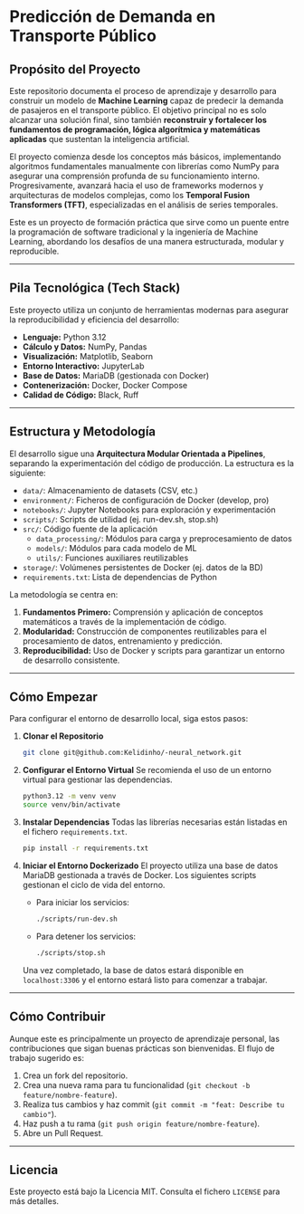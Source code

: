 # Predicción de Demanda en Transporte Público

## Propósito del Proyecto

Este repositorio documenta el proceso de aprendizaje y desarrollo para construir un modelo de **Machine Learning** capaz de predecir la demanda de pasajeros en el transporte público. El objetivo principal no es solo alcanzar una solución final, sino también **reconstruir y fortalecer los fundamentos de programación, lógica algorítmica y matemáticas aplicadas** que sustentan la inteligencia artificial.

El proyecto comienza desde los conceptos más básicos, implementando algoritmos fundamentales manualmente con librerías como NumPy para asegurar una comprensión profunda de su funcionamiento interno. Progresivamente, avanzará hacia el uso de frameworks modernos y arquitecturas de modelos complejas, como los **Temporal Fusion Transformers (TFT)**, especializadas en el análisis de series temporales.

Este es un proyecto de formación práctica que sirve como un puente entre la programación de software tradicional y la ingeniería de Machine Learning, abordando los desafíos de una manera estructurada, modular y reproducible.

---

## Pila Tecnológica (Tech Stack)

Este proyecto utiliza un conjunto de herramientas modernas para asegurar la reproducibilidad y eficiencia del desarrollo:

- **Lenguaje:** Python 3.12
- **Cálculo y Datos:** NumPy, Pandas
- **Visualización:** Matplotlib, Seaborn
- **Entorno Interactivo:** JupyterLab
- **Base de Datos:** MariaDB (gestionada con Docker)
- **Contenerización:** Docker, Docker Compose
- **Calidad de Código:** Black, Ruff

---

## Estructura y Metodología

El desarrollo sigue una **Arquitectura Modular Orientada a Pipelines**, separando la experimentación del código de producción. La estructura es la siguiente:

-   `data/`: Almacenamiento de datasets (CSV, etc.)
-   `environment/`: Ficheros de configuración de Docker (develop, pro)
-   `notebooks/`: Jupyter Notebooks para exploración y experimentación
-   `scripts/`: Scripts de utilidad (ej. run-dev.sh, stop.sh)
-   `src/`: Código fuente de la aplicación
    -   `data_processing/`: Módulos para carga y preprocesamiento de datos
    -   `models/`: Módulos para cada modelo de ML
    -   `utils/`: Funciones auxiliares reutilizables
-   `storage/`: Volúmenes persistentes de Docker (ej. datos de la BD)
-   `requirements.txt`: Lista de dependencias de Python

La metodología se centra en:

1.  **Fundamentos Primero:** Comprensión y aplicación de conceptos matemáticos a través de la implementación de código.
2.  **Modularidad:** Construcción de componentes reutilizables para el procesamiento de datos, entrenamiento y predicción.
3.  **Reproducibilidad:** Uso de Docker y scripts para garantizar un entorno de desarrollo consistente.

---

## Cómo Empezar

Para configurar el entorno de desarrollo local, siga estos pasos:

1.  **Clonar el Repositorio**
    ```bash
    git clone git@github.com:Kelidinho/-neural_network.git
    ```

2.  **Configurar el Entorno Virtual**
    Se recomienda el uso de un entorno virtual para gestionar las dependencias.
    ```bash
    python3.12 -m venv venv
    source venv/bin/activate
    ```

3.  **Instalar Dependencias**
    Todas las librerías necesarias están listadas en el fichero `requirements.txt`.
    ```bash
    pip install -r requirements.txt
    ```

4.  **Iniciar el Entorno Dockerizado**
    El proyecto utiliza una base de datos MariaDB gestionada a través de Docker. Los siguientes scripts gestionan el ciclo de vida del entorno.

    -   Para iniciar los servicios:
        ```bash
        ./scripts/run-dev.sh
        ```
    -   Para detener los servicios:
        ```bash
        ./scripts/stop.sh
        ```
    Una vez completado, la base de datos estará disponible en `localhost:3306` y el entorno estará listo para comenzar a trabajar.

---

## Cómo Contribuir

Aunque este es principalmente un proyecto de aprendizaje personal, las contribuciones que sigan buenas prácticas son bienvenidas. El flujo de trabajo sugerido es:

1.  Crea un fork del repositorio.
2.  Crea una nueva rama para tu funcionalidad (`git checkout -b feature/nombre-feature`).
3.  Realiza tus cambios y haz commit (`git commit -m "feat: Describe tu cambio"`).
4.  Haz push a tu rama (`git push origin feature/nombre-feature`).
5.  Abre un Pull Request.

---

## Licencia

Este proyecto está bajo la Licencia MIT. Consulta el fichero `LICENSE` para más detalles.
